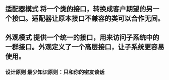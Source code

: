 ## 适配器模式 将一个类的接口，转换成客户期望的另一个接口。适配器让原本接口不兼容的类可以合作无间。

## 外观模式 提供一个统一的接口，用来访问子系统中的一群接口。外观定义了一个高层接口，让子系统更容易使用。

### 设计原则 最少知识原则：只和你的密友谈话
